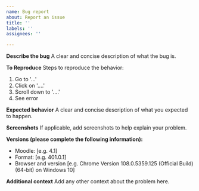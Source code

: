 ```yaml
---
name: Bug report
about: Report an issue
title: ''
labels: ''
assignees: ''

---
```


**Describe the bug**
A clear and concise description of what the bug is.

**To Reproduce**
Steps to reproduce the behavior:
1. Go to '...'
2. Click on '....'
3. Scroll down to '....'
4. See error

**Expected behavior**
A clear and concise description of what you expected to happen.

**Screenshots**
If applicable, add screenshots to help explain your problem.

**Versions (please complete the following information):**
 - Moodle: [e.g. 4.1]
 - Format: [e.g. 401.0.1]
 - Browser and version [e.g. Chrome Version 108.0.5359.125 (Official Build) (64-bit) on Windows 10]

**Additional context**
Add any other context about the problem here.
